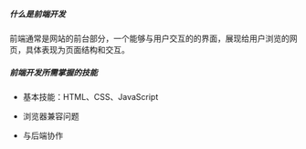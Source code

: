 ##### 什么是前端开发

前端通常是网站的前台部分，一个能够与用户交互的的界面，展现给用户浏览的网页，具体表现为页面结构和交互。

##### 前端开发所需掌握的技能

- 基本技能：HTML、CSS、JavaScript

- 浏览器兼容问题

- 与后端协作

  









